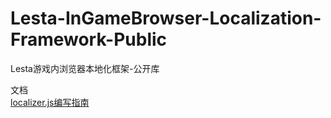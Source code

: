 # Lesta-InGameBrowser-Localization-Framework-Public
Lesta游戏内浏览器本地化框架-公开库

文档<br>
[localizer.js编写指南](https://github.com/windofxy/Lesta-InGameBrowser-Localization-Framework-Public/blob/main/Document-CN.md)
